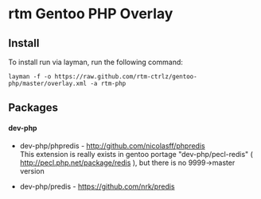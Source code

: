 # rtm Gentoo PHP Overlay

## Install

To install run via layman, run the following command:

`layman -f -o https://raw.github.com/rtm-ctrlz/gentoo-php/master/overlay.xml -a rtm-php`

## Packages
#### dev-php
* dev-php/phpredis - http://github.com/nicolasff/phpredis  
This extension is really exists in gentoo portage "dev-php/pecl-redis" ( http://pecl.php.net/package/redis ), but there is no 9999->master version

* dev-php/predis - https://github.com/nrk/predis
